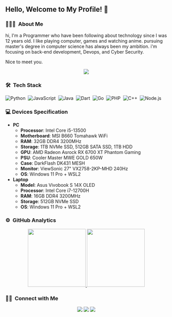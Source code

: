 <!--
![M. Naufal Faqih](https://cdn.discordapp.com/attachments/932997960923480099/1096707624336109639/kato.png)
-->
## Hello, Welcome to My Profile! 👋

### 👨🏻‍💻 &nbsp;About Me

hi, I'm a Programmer who have been following about technology since I was 12 years old. I like playing computer, games and watching anime. pursuing master's degree in computer science has always been my ambition. i'm focusing on back-end development, Devops, and Cyber Security. 

Nice to meet you.

<p align="center">
    <img src = "https://discord.c99.nl/widget/theme-1/458342161474387999.png">
</p>

### 🛠 &nbsp;Tech Stack

![Python](https://img.shields.io/badge/-Python-05122A?style=flat&logo=python)&nbsp;
![JavaScript](https://img.shields.io/badge/-JavaScript-05122A?style=flat&logo=javascript)&nbsp;
![Java](https://img.shields.io/badge/-Java-05122A?style=flat&logo=Java)&nbsp;
![Dart](https://img.shields.io/badge/Dart-05122A?style=flat&logo=Dart)&nbsp;
![Go](https://img.shields.io/badge/Go-05122A?style=flat&logo=Go)&nbsp;
![PHP](https://img.shields.io/badge/PHP-05122A?style=flat&logo=php)&nbsp;
![C++](https://img.shields.io/badge/-C++-05122A?style=flat&logo=C%2B%2B&logoColor=00599C)&nbsp;
![Node.js](https://img.shields.io/badge/-Node.js-05122A?style=flat&logo=node.js)


### 💻 Devices Specification
- **PC**
  - **Processor**: Intel Core i5-13500
  - **Motherboard**: MSI B660 Tomahawk WiFi
  - **RAM**: 32GB DDR4 3200MHz
  - **Storage**: 1TB NVMe SSD, 512GB SATA SSD, 1TB HDD
  - **GPU**: AMD Radeon Asrock RX 6700 XT Phantom Gaming
  - **PSU**: Cooler Master MWE GOLD 650W
  - **Case**: DarkFlash DK431 MESH
  - **Monitor**: ViewSonic 27" VX2758-2KP-MHD 240Hz
  - **OS**: Windows 11 Pro + WSL2
- **Laptop**
  - **Model**: Asus Vivobook S 14X OLED
  - **Processor**: Intel Core i7-12700H
  - **RAM**: 16GB DDR4 3200MHz
  - **Storage**: 512GB NVMe SSD
  - **OS**: Windows 11 Pro + WSL2

### ⚙️ &nbsp;GitHub Analytics

<p align="center">
<a href="https://github.com/KatowProject">
  <img height="180em" src="https://github-readme-stats-eight-theta.vercel.app/api?username=KatowProject&show_icons=true&theme=algolia&include_all_commits=true&count_private=true"/>
  <img height="180em" src="https://github-readme-stats-eight-theta.vercel.app/api/top-langs/?username=KatowProject&layout=compact&langs_count=8&theme=algolia"/>
</a>
</p>

### 🤝🏻 &nbsp;Connect with Me

<p align="center">
<a href="https://www.katowproject.app"><img src="https://img.shields.io/badge/-katowproject.app-3423A6?style=flat&logo=Google-Chrome&logoColor=white"/></a>
<a href="https://www.linkedin.com/in/m-naufal-faqih-29a3b1179"><img src="https://img.shields.io/badge/-M.%20Naufal%20Faqih-0077B5?style=flat&logo=Linkedin&logoColor=white"/></a>
<a href="https://www.instagram.com/naufal.faqih">
<img src="https://img.shields.io/badge/-@naufal.faqih-E4405F?style=flat&logo=Instagram&logoColor=white"/></a>


<!--
**KatowProject/KatowProject** is a ✨ _special_ ✨ repository because its `README.md` (this file) appears on your GitHub profile.
-->



